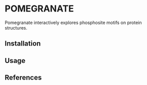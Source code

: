 # POMEGRANATE

Pomegranate interactively explores phosphosite motifs on protein structures.  



## Installation 


## Usage 


## References
